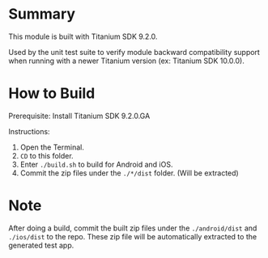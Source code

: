 
# Summary

This module is built with Titanium SDK 9.2.0.

Used by the unit test suite to verify module backward compatibility support when
running with a newer Titanium version (ex: Titanium SDK 10.0.0).

# How to Build

Prerequisite: Install Titanium SDK 9.2.0.GA

Instructions:
1. Open the Terminal.
2. `CD` to this folder.
3. Enter `./build.sh` to build for Android and iOS.
4. Commit the zip files under the `./*/dist` folder. (Will be extracted)

# Note

After doing a build, commit the built zip files under the `./android/dist` and `./ios/dist`
to the repo. These zip file will be automatically extracted to the generated test app.
